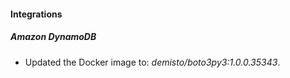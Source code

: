 #### Integrations
##### Amazon DynamoDB
- Updated the Docker image to: *demisto/boto3py3:1.0.0.35343*.

